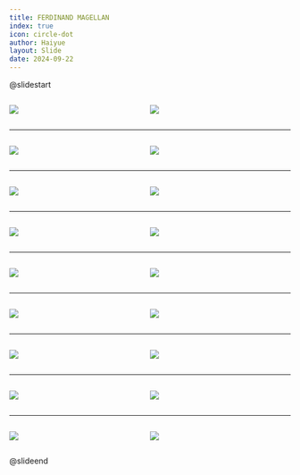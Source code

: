 ```yaml
---
title: FERDINAND MAGELLAN
index: true
icon: circle-dot
author: Haiyue
layout: Slide
date: 2024-09-22
---
```

 
@slidestart

<div style="display:flex">
<div style="flex:1">

![](https://raw.githubusercontent.com/yclord/reading/refs/heads/master/english/Level-W/FERDINAND%20MAGELLAN/001.webp)
</div>
<div style="flex:1">

![](https://raw.githubusercontent.com/yclord/reading/refs/heads/master/english/Level-W/FERDINAND%20MAGELLAN/002.webp)
</div>
</div>

---

<div style="display:flex">
<div style="flex:1">

![](https://raw.githubusercontent.com/yclord/reading/refs/heads/master/english/Level-W/FERDINAND%20MAGELLAN/003.webp)
</div>
<div style="flex:1">

![](https://raw.githubusercontent.com/yclord/reading/refs/heads/master/english/Level-W/FERDINAND%20MAGELLAN/004.webp)
</div>
</div>

---

<div style="display:flex">
<div style="flex:1">

![](https://raw.githubusercontent.com/yclord/reading/refs/heads/master/english/Level-W/FERDINAND%20MAGELLAN/005.webp)
</div>
<div style="flex:1">

![](https://raw.githubusercontent.com/yclord/reading/refs/heads/master/english/Level-W/FERDINAND%20MAGELLAN/006.webp)
</div>
</div>

---

<div style="display:flex">
<div style="flex:1">

![](https://raw.githubusercontent.com/yclord/reading/refs/heads/master/english/Level-W/FERDINAND%20MAGELLAN/007.webp)
</div>
<div style="flex:1">

![](https://raw.githubusercontent.com/yclord/reading/refs/heads/master/english/Level-W/FERDINAND%20MAGELLAN/008.webp)
</div>
</div>

---

<div style="display:flex">
<div style="flex:1">

![](https://raw.githubusercontent.com/yclord/reading/refs/heads/master/english/Level-W/FERDINAND%20MAGELLAN/009.webp)
</div>
<div style="flex:1">

![](https://raw.githubusercontent.com/yclord/reading/refs/heads/master/english/Level-W/FERDINAND%20MAGELLAN/010.webp)
</div>
</div>

---

<div style="display:flex">
<div style="flex:1">

![](https://raw.githubusercontent.com/yclord/reading/refs/heads/master/english/Level-W/FERDINAND%20MAGELLAN/011.webp)
</div>
<div style="flex:1">

![](https://raw.githubusercontent.com/yclord/reading/refs/heads/master/english/Level-W/FERDINAND%20MAGELLAN/012.webp)
</div>
</div>

---

<div style="display:flex">
<div style="flex:1">

![](https://raw.githubusercontent.com/yclord/reading/refs/heads/master/english/Level-W/FERDINAND%20MAGELLAN/013.webp)
</div>
<div style="flex:1">

![](https://raw.githubusercontent.com/yclord/reading/refs/heads/master/english/Level-W/FERDINAND%20MAGELLAN/014.webp)
</div>
</div>

---

<div style="display:flex">
<div style="flex:1">

![](https://raw.githubusercontent.com/yclord/reading/refs/heads/master/english/Level-W/FERDINAND%20MAGELLAN/015.webp)
</div>
<div style="flex:1">

![](https://raw.githubusercontent.com/yclord/reading/refs/heads/master/english/Level-W/FERDINAND%20MAGELLAN/016.webp)
</div>
</div>

---

<div style="display:flex">
<div style="flex:1">

![](https://raw.githubusercontent.com/yclord/reading/refs/heads/master/english/Level-W/FERDINAND%20MAGELLAN/017.webp)
</div>
<div style="flex:1">

![](https://raw.githubusercontent.com/yclord/reading/refs/heads/master/english/Level-W/FERDINAND%20MAGELLAN/018.webp)
</div>
</div>

@slideend